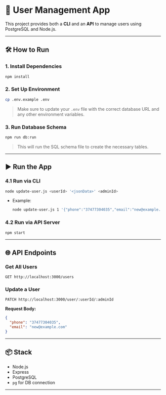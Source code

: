 
# 🚀 User Management App

This project provides both a **CLI** and an **API** to manage users using PostgreSQL and Node.js.

---

## 🛠️ How to Run

### 1. Install Dependencies

```bash
npm install
```

### 2. Set Up Environment

```bash
cp .env.example .env
```

> Make sure to update your `.env` file with the correct database URL and any other environment variables.

### 3. Run Database Schema

```bash
npm run db:run
```

> This will run the SQL schema file to create the necessary tables.

---

## ▶️ Run the App

### 4.1 Run via CLI

```bash
node update-user.js <userId> '<jsonData>' <adminId>
```

- Example:
  ```bash
  node update-user.js 1 '{"phone":"37477304035","email":"new@example.com"}' 99
  ```

### 4.2 Run via API Server

```bash
npm start
```

---

## 🌐 API Endpoints

### Get All Users

```http
GET http://localhost:3000/users
```

### Update a User

```http
PATCH http://localhost:3000/user/:userId/:adminId
```

**Request Body:**

```json
{
  "phone": "37477304035",
  "email": "new@example.com"
}
```

---

## 📦 Stack

- Node.js
- Express
- PostgreSQL
- `pg` for DB connection

---

